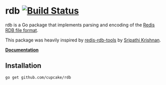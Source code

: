 # rdb [![Build Status](https://travis-ci.org/cupcake/rdb.png?branch=master)](https://travis-ci.org/cupcake/rdb)

rdb is a Go package that implements parsing and encoding of the
[Redis](http://redis.io) [RDB file
format](https://github.com/sripathikrishnan/redis-rdb-tools/blob/master/docs/RDB_File_Format.textile).

This package was heavily inspired by
[redis-rdb-tools](https://github.com/sripathikrishnan/redis-rdb-tools) by
[Sripathi Krishnan](https://github.com/sripathikrishnan).

[**Documentation**](http://godoc.org/github.com/cupcake/rdb)

## Installation

```
go get github.com/cupcake/rdb
```

